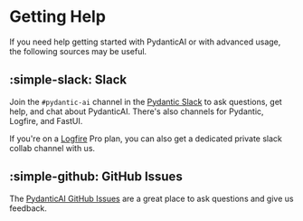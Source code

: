 # Getting Help

If you need help getting started with PydanticAI or with advanced usage, the following sources may be useful.

## :simple-slack: Slack

Join the `#pydantic-ai` channel in the [Pydantic Slack][slack] to ask questions, get help, and chat about PydanticAI. There's also channels for Pydantic, Logfire, and FastUI.

If you're on a [Logfire][logfire] Pro plan, you can also get a dedicated private slack collab channel with us.

## :simple-github: GitHub Issues

The [PydanticAI GitHub Issues][github-issues] are a great place to ask questions and give us feedback.

[slack]: https://logfire.pydantic.dev/docs/join-slack/
[github-issues]: https://github.com/pydantic/pydantic-ai/issues
[logfire]: https://pydantic.dev/logfire
